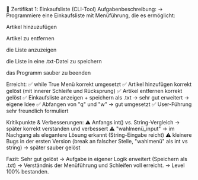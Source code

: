 🏅 Zertifikat 1: Einkaufsliste (CLI-Tool)
Aufgabenbeschreibung:
→ Programmiere eine Einkaufsliste mit Menüführung, die es ermöglicht:

Artikel hinzuzufügen

Artikel zu entfernen

die Liste anzuzeigen

die Liste in eine .txt-Datei zu speichern

das Programm sauber zu beenden

Erreicht:
✅ while True Menü korrekt umgesetzt
✅ Artikel hinzufügen korrekt gelöst (mit innerer Schleife und Rücksprung)
✅ Artikel entfernen korrekt gelöst
✅ Einkaufsliste anzeigen + speichern als .txt → sehr gut erweitert → eigene Idee
✅ Abfangen von "q" und "w" → gut umgesetzt
✅ User-Führung sehr freundlich formuliert

Kritikpunkte & Verbesserungen:
⚠️ Anfangs int() vs. String-Vergleich → später korrekt verstanden und verbessert
⚠️ "wahlmenü_input" → im Nachgang als elegantere Lösung erkannt (String-Eingabe reicht)
⚠️ kleinere Bugs in der ersten Version (break an falscher Stelle, "wahlmenü" als int vs string) → später sauber gelöst

Fazit:
Sehr gut gelöst → Aufgabe in eigener Logik erweitert (Speichern als .txt) → Verständnis der Menüführung und Schleifen voll erreicht.
→ Level 100% bestanden.